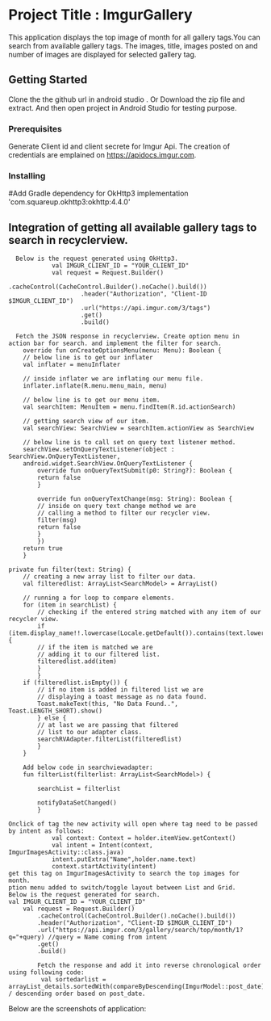 # Project Title : ImgurGallery

This application displays the top image of month for all gallery tags.You can search from available gallery tags. The images, title, images posted on and number of images are displayed for selected gallery tag.

## Getting Started

Clone the the github url in android studio . Or Download the zip file and extract. And then open project in Android Studio for testing purpose.

### Prerequisites

Generate Client id and client secrete for Imgur Api. The creation of credentials are emplained on https://apidocs.imgur.com. 

### Installing

#Add Gradle dependency for OkHttp3 
    implementation 'com.squareup.okhttp3:okhttp:4.4.0'
    
  ##  Integration of getting all available gallery tags to  search in recyclerview. 
      Below is the request generated using OkHttp3. 
                val IMGUR_CLIENT_ID = "YOUR_CLIENT_ID"
                val request = Request.Builder()
                        .cacheControl(CacheControl.Builder().noCache().build())
                        .header("Authorization", "Client-ID $IMGUR_CLIENT_ID")
                        .url("https://api.imgur.com/3/tags")
                        .get()
                        .build()
            
      Fetch the JSON response in recyclerview. Create option menu in action bar for search. and implement the filter for search.
        override fun onCreateOptionsMenu(menu: Menu): Boolean {
        // below line is to get our inflater
        val inflater = menuInflater
        
        // inside inflater we are inflating our menu file.
        inflater.inflate(R.menu.menu_main, menu)
        
        // below line is to get our menu item.
        val searchItem: MenuItem = menu.findItem(R.id.actionSearch)
        
        // getting search view of our item.
        val searchView: SearchView = searchItem.actionView as SearchView
        
        // below line is to call set on query text listener method.
        searchView.setOnQueryTextListener(object : SearchView.OnQueryTextListener,
        android.widget.SearchView.OnQueryTextListener {
            override fun onQueryTextSubmit(p0: String?): Boolean {
            return false
            }
            
            override fun onQueryTextChange(msg: String): Boolean {
            // inside on query text change method we are
            // calling a method to filter our recycler view.
            filter(msg)
            return false
            }
            })
        return true
        }
    
    private fun filter(text: String) {
        // creating a new array list to filter our data.
        val filteredlist: ArrayList<SearchModel> = ArrayList()
        
        // running a for loop to compare elements.
        for (item in searchList) {
            // checking if the entered string matched with any item of our recycler view.
            if (item.display_name!!.lowercase(Locale.getDefault()).contains(text.lowercase(Locale.getDefault()))) {
            // if the item is matched we are
            // adding it to our filtered list.
            filteredlist.add(item)
            }
            }
        if (filteredlist.isEmpty()) {
            // if no item is added in filtered list we are
            // displaying a toast message as no data found.
            Toast.makeText(this, "No Data Found..", Toast.LENGTH_SHORT).show()
            } else {
            // at last we are passing that filtered
            // list to our adapter class.
            searchRVAdapter.filterList(filteredlist)
            }
        }
        
        Add below code in searchviewadapter:
        fun filterList(filterlist: ArrayList<SearchModel>) {
           
            searchList = filterlist
            
            notifyDataSetChanged()
            }
    
    Onclick of tag the new activity will open where tag need to be passed by intent as follows:
                val context: Context = holder.itemView.getContext()
                val intent = Intent(context, ImgurImagesActivity::class.java)
                intent.putExtra("Name",holder.name.text)
                context.startActivity(intent)
    get this tag on ImgurImagesActivity to search the top images for month.
    ption menu added to switch/toggle layout between List and Grid.
    Below is the request generated for search.
    val IMGUR_CLIENT_ID = "YOUR_CLIENT_ID"
        val request = Request.Builder()
            .cacheControl(CacheControl.Builder().noCache().build())
            .header("Authorization", "Client-ID $IMGUR_CLIENT_ID")
            .url("https://api.imgur.com/3/gallery/search/top/month/1?q="+query) //query = Name coming from intent
            .get()
            .build()
            
            Fetch the response and add it into reverse chronological order using following code:
             val sortedarlist = arrayList_details.sortedWith(compareByDescending(ImgurModel::post_date))  / descending order based on post_date.

Below are the screenshots of application:

